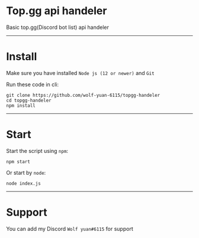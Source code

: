 # Top.gg api handeler
Basic top.gg(Discord bot list) api handeler

***

# Install
Make sure you have installed `Node js (12 or newer)` and `Git`

Run these code in cli:
```
git clone https://github.com/wolf-yuan-6115/topgg-handeler
cd topgg-handeler
npm install
```

***

# Start

Start the script using `npm`:

`npm start`

Or start by `node`:

`node index.js`

***

# Support

You can add my Discord `Wolf yuan#6115` for support
